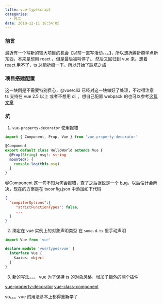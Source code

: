 ```yaml
---
title: vue-typescript
categories:
  - 尺工
date: 2018-12-11 18:54:05
---
```


<p></p>
<!-- more -->

### 前言

最近有一个写新的较大项目的机会【以前一直写活动。。。】，所以想折腾折腾学点新东西，本来是想用 react ，但是最后被叫停了。
然后又回归到 vue 来，想着 react 用不了，ts 总能折腾一下。所以开始了踩坑之旅

### 项目搭建配置

这一块倒是不需要特别费心，@vue/cli3 已经对这一块做好了处理，不过得注意 ts 支持在 vue 2.5 以上
或者不想用 cli ，想自己配置 webpack 的也可以参考[这篇文章](https://github.com/Microsoft/TypeScript-Vue-Starter)

### 坑

1. `vue-property-decorator` 使用报错

```ts
import { Component, Prop, Vue } from 'vue-property-decorator'

@Component
export default class HelloWorld extends Vue {
  @Prop(String) msg!: string
  mounted() {
    console.log(this.msg)
  }
}
```

@Component 这一句不知为何会报错，查了之后据说是一个 [bug](https://github.com/vuejs/vue-class-component/issues/294)，以后估计会解决，现在的方案是在 tsconfig.json 中添加如下代码

```json
{
  "compilerOptions":{
     "strictFunctionTypes": false,
     ...
  }
}
```

2. 绑定在 vue 实例上的对象声明类型
   在 `some.d.ts` 里手动声明

```ts
import Vue from 'vue'

declare module 'vue/types/vue' {
  interface Vue {
    $axios: object
  }
}
```

3. 新的写法。。。
   vue 为了保持 ts 的对象风格，增加了额外的两个插件

[vue-property-decorator](https://github.com/kaorun343/vue-property-decorator)
[vue-class-component](https://github.com/vuejs/vue-class-component)

so。。。vue 的用法基本上都得重新学了
